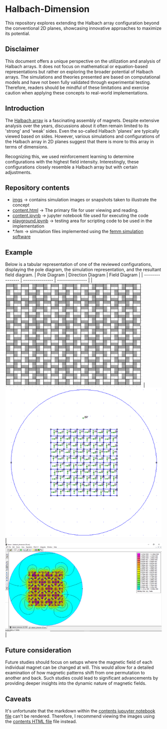 
# Halbach-Dimension

This repository explores extending the Halbach array configuration beyond the conventional 2D planes, showcasing innovative approaches to maximize its potential.

## Disclaimer
This document offers a unique perspective on the utilization and analysis of Halbach arrays. It does not focus on mathematical or equation-based representations but rather on exploring the broader potential of Halbach arrays. The simulations and theories presented are based on computational models and have not been fully validated through experimental testing. Therefore, readers should be mindful of these limitations and exercise caution when applying these concepts to real-world implementations.

## Introduction
The [Halbach array](https://en.wikipedia.org/wiki/Halbach_array) is a fascinating assembly of magnets. Despite extensive analysis over the years, discussions about it often remain limited to its 'strong' and 'weak' sides. Even the so-called Halbach 'planes' are typically viewed based on sides. However, various simulations and configurations of the Halbach array in 2D planes suggest that there is more to this array in terms of dimensions.

Recognizing this, we used reinforcement learning to determine configurations with the highest field intensity. Interestingly, these configurations closely resemble a Halbach array but with certain adjustments.

## Repository contents
- <a href="https://github.com/GyaviWalls/halbach-dimension/tree/main/imgs">imgs</a>   ->   contains simulation images or snapshots taken to illustrate the concept
- <a href="https://htmlpreview.github.io/?https://github.com/GyaviWalls/halbach-dimension/blob/152cab65ad3283eaf4547043a875f502229b70fa/content.html">content.html</a>  ->  The primary file for user viewing and reading.
- <a href="https://github.com/GyaviWalls/halbach-dimension/blob/main/content.ipynb">content.ipynb</a>  ->   jupyter notebook file used for executing the code
- <a href="https://github.com/GyaviWalls/halbach-dimension/blob/main/playground.ipynb">playground.ipynb</a>  ->  testing area for scripting code to be used in the implementation
- *.fem  ->  simulation files implemented using the <a href="https://www.femm.info/wiki/HomePage">femm simulation software</a>

## Example
Below is a tabular representation of one of the reviewed configurations, displaying the pole diagram, the simulation representation, and the resultant field diagram.
| Pole Diagram | Direction Diagram | Field Diagram |
| --------------- | --------------- | --------------- |
| ![Pole diagram](imgs/h_dim_1_pole_img.PNG) | ![Direction diagram](imgs/h_dim_1_direction_img.png) | ![Field diagram](imgs/h_dim_1_field_img.png) |

## Future consideration
Future studies should focus on setups where the magnetic field of each individual magnet can be changed at will. This would allow for a detailed examination of how magnetic patterns shift from one permutation to another and back. Such studies could lead to significant advancements by providing deeper insights into the dynamic nature of magnetic fields.

## Caveats
It's unfortunate that the markdown within the <a href="https://github.com/GyaviWalls/halbach-dimension/blob/main/content.ipynb">contents jupuyter notebook file</a> can't be rendered. Therefore, I recommend viewing the images using the [contents HTML file](https://htmlpreview.github.io/?https://github.com/GyaviWalls/halbach-dimension/blob/152cab65ad3283eaf4547043a875f502229b70fa/content.html) file instead.
